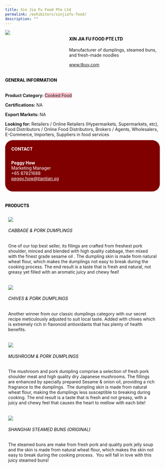 ```yaml
---
title: Xin Jia Fu Food Pte Ltd
permalink: /exhibitors/xinjiafu-food/
description: ""
---
```

<head>
	<div class="flex-paragraph">
		<!--hi there! this is a comment and will provide you with instructional guides-->
		<!--insert booth number here!-->
		<p style="text-transform: uppercase"></p></div>
			<div class="flex-container" style="display: flex; flex-wrap: wrap;">
				<!--insert DOWNLOAD link of company logo between the " marks!-->
			<div class="card sgds" style="flex: 1 1 40%; display: block;"><img src="https://drive.google.com/uc?id=1l37gCey4Is6CF9J9mfiBCymXqDxekVAh&export=download"></div>
	<div class="card-sgds" style="flex: 1 1 58%; display: block; margin-left: 3px">
		<h4 style="text-transform: uppercase; color: black;"><!--insert the exhibitor's name between the <b> tags here--><b>xin jia fu food pte ltd</b></h4><!--insert the exhibitor's description between the <p> tags here-->
		<p>Manufacturer of dumplings, steamed buns, and fresh-made noodles</p>
		<!--insert the exhibitor's website link, making sure there is "https:// www." present please. make sure the entire https link goes in between the " marks-->
		<p><a href="https://www.tbuy.com" target="_blank"><!--insert the www website link here (no need for https)-->www.tbuy.com</a></p>
	</div>
</div>
</head>

<body>
	<h4 style="text-transform: uppercase; color: black;"><b>General Information</b></h4>
		<div class="flex-container" style="display: flex; flex-wrap: wrap;">
			<div class="card sgds" style="flex: 1 1 65%; display: block; align-self: stretch">
			<div class="flex-paragraph">
			<p><b>Product Category: </b><span style=" background-color: pink; border-radius: 10 px;"><!--insert the exhibitor's pdt cat between the <p> tags here-->Cooked Food</span></p> 
				<p><b>Certifications: </b><!--insert all the exhibitor's certifications between the </b> and </p> here-->NA</p>
			<p><b>Export Markets: </b><!--insert all the exhibitor's export markets between the </b> and </p> here-->NA</p>
			<p style="margin-bottom: 10px;"><b>Looking for: </b><!--insert all the exhibitor's potential business partners between the </b> and </p> here-->Retailers / Online Retailers (Hypermarkets, Supermarkets, etc), Food Distributors / Online Food Distributors, Brokers / Agents, Wholesalers, E-Commerce, Importers, Suppliers in food services</p>
			</div>
		</div>
		<div class="card sgds" style="flex: 1 1 35%; padding: 10px; display: block; background-color: maroon; border-radius: 25px; align-self: center;">
		<h4 style="color: white; margin-top: 10px; margin-left: 10px;">CONTACT</h4>
		<div class="flex-paragraph">
			<!--replace with exhibitor's: -->
			<p style="padding: 10px; color: white;"><b><!-- POC name-->Peggy How</b><br><!-- designation-->Marketing Manager<br><!--contact number-->+65 87821688<br><!-- for linking purposes, insert their email after "mailto:"...--><a href="mailto:peggy.how@tiantian.sg" style="color: white;"><!--...and also include the display email before </a> here-->peggy.how@tiantian.sg</a></p>
		</div>
			</div>
		</div>
	<br>
		<h4 style="text-transform: uppercase; color: black;"><b>products</b></h4>
<div style="display: flex; flex-wrap: wrap;">
  <div class="card sgds" style="flex: 1 1 47%; margin: 10px; display: block;"><!--insert the exhibitor's DOWNLOAD image for product between the " marks here-->
	<div class="flex-image" style="display: block;"><img src="https://drive.google.com/uc?id=1M60HWDhlS_XfCFhMCL5RHldPPTYpHOA0&export=download"></div>
	<div class="flex-paragraph">
		<h6 style="text-transform: uppercase; color: black;"><!--insert product name before </h6> and product description after <p>-->Cabbage & Pork Dumplings</h6>
		<p>One of our top best seller, its filings are crafted from freshest pork shoulder, minced and blended with high quality cabbage, then mixed with the finest grade sesame oil . The dumpling skin is made from natural wheat flour, which makes the dumplings not easy to break during the cooking process. The end result is a taste that is fresh and natural, not greasy yet filled with an aromatic juicy and chewy feel!</p></div>
	</div>
		<div class="card sgds" style="flex: 1 1 47%; margin: 10px; display: block;">
		<div class="flex-image" style="display: block;"><img src="https://drive.google.com/uc?id=1epKbLUdeKMl49D1uZP8EEIXbRHXKlQGc&export=download"></div>
	<div class="flex-paragraph">
		<h6 style="text-transform: uppercase; color: black;">Chives & Pork Dumplings</h6>
		<p>Another winner from our classic dumplings category with our secret recipe meticulously adjusted to suit local taste. Added with chives which is extremely rich in flavonoid antioxidants that has plenty of health benefits.</p></div>
	</div>
		<div class="card sgds" style="flex: 1 1 47%; margin: 10px; display: block;">
		<div class="flex-image" style="display: block;"><img src="https://drive.google.com/uc?id=1OR5ukC-E0gkQaYZsDh3FrOqb204xBKe9&export=download"></div>
	<div class="flex-paragraph">
		<h6 style="text-transform: uppercase; color: black;">Mushroom & Pork Dumplings</h6>
		<p>The mushroom and pork dumpling comprise a selection of fresh pork shoulder meat and high quality dry Japanese mushrooms. The fillings are enhanced by specially prepared Sesame & onion oil, providing a rich fragrance to the dumplings.  The dumpling skin is made from natural wheat flour, making the dumplings less susceptible to breaking during cooking. The end result is a taste that is fresh and not greasy, with a juicy and chewy feel that causes the heart to mellow with each bite!</p></div>
		</div>
		<div class="card sgds" style="flex: 1 1 47%; margin: 10px; display: block;">
		<div class="flex-image" style="display: block;"><img src="https://drive.google.com/uc?id=1so43_ENI29QwHl7zDWmdXGMewM7QJQHv&export=download"></div>
	<div class="flex-paragraph">
		<h6 style="text-transform: uppercase; color: black;">Shanghai Steamed Buns (Original) </h6>
		<p>The steamed buns are make from fresh pork and quality pork jelly soup and the skin is made from natural wheat flour, which makes the skin not easy to break during the cooking process.  You will fall in love with this juicy steamed buns!</p></div>
	</div>
	<!--don't delete these 2 tags. double check how the layout looks on the right too and lemme know if there are any problems! thank u so much for ur hardwork!-->
	</div>
</body>
